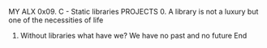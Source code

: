 MY ALX 0x09. C - Static libraries PROJECTS
0. A library is not a luxury but one of the necessities of life
1. Without libraries what have we? We have no past and no future
End
